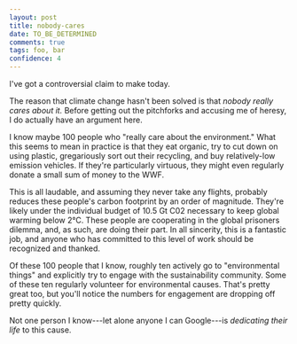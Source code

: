 ```yaml
---
layout: post
title: nobody-cares
date: TO_BE_DETERMINED
comments: true
tags: foo, bar
confidence: 4
---
```


I've got a controversial claim to make today.

The reason that climate change hasn't been solved is that *nobody really cares
about it.* Before getting out the pitchforks and accusing me of heresy, I do
actually have an argument here.

I know maybe 100 people who "really care about the environment." What this seems
to mean in practice is that they eat organic, try to cut down on using plastic,
gregariously sort out their recycling, and buy relatively-low emission vehicles.
If they're particularly virtuous, they might even regularly donate a small sum
of money to the WWF.

This is all laudable, and assuming they never take any flights, probably reduces
these people's carbon footprint by an order of magnitude. They're likely under
the individual budget of 10.5 Gt C02 necessary to keep global warming below
2&deg;C. These people are cooperating in the global prisoners dilemma, and, as
such, are doing their part. In all sincerity, this is a fantastic job, and
anyone who has committed to this level of work should be recognized and thanked.

Of these 100 people that I know, roughly ten actively go to "environmental
things" and explicitly try to engage with the sustainability community. Some of
these ten regularly volunteer for environmental causes. That's pretty great too,
but you'll notice the numbers for engagement are dropping off pretty quickly.

Not one person I know---let alone anyone I can Google---is *dedicating their
life* to this cause.


